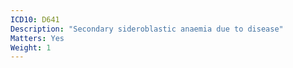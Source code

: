 ```yaml
---
ICD10: D641
Description: "Secondary sideroblastic anaemia due to disease"
Matters: Yes
Weight: 1
---
```


